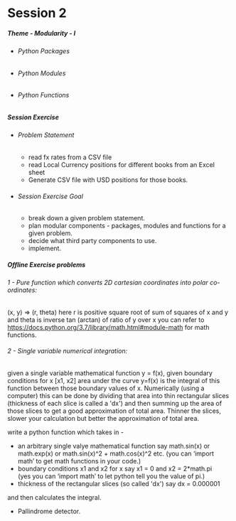 # Session 2

##### Theme - Modularity - I
- ###### Python Packages
- ###### Python Modules
- ###### Python Functions

##### Session Exercise 
- ###### Problem Statement
    - read fx rates from a CSV file
    - read Local Currency positions for different books from an Excel sheet
    - Generate CSV file with USD positions for those books.
- ###### Session Exercise Goal
    - break down a given problem statement.
    - plan modular components - packages, modules and functions for a given problem.
    - decide what third party components to use.
    - implement.


##### Offline Exercise problems
###### 1 - Pure function which converts 2D cartesian coordinates into polar co-ordinates:
(x, y) => (r, theta)
here r is positive square root of sum of squares of x and y
and theta is inverse tan (arctan) of ratio of y over x 
you can refer to https://docs.python.org/3.7/library/math.html#module-math
for math functions. 

###### 2 - Single variable numerical integration:
given a single variable mathematical function y = f(x), given boundary conditions for x [x1, x2]
area under the curve y=f(x) is the integral of this function between those boundary values of x. 
Numerically (using a computer) this can be done by dividing that area into thin rectangular slices 
(thickness of each slice is called a 'dx') and then summing up the area of those slices to get a 
good approximation of total area. Thinner the slices, slower your calculation but better the approximation of total area.

write a python function which takes in -
- an arbitrary single valye mathematical function say 
math.sin(x) or math.exp(x) or math.sin(x)^2 + math.cos(x)^2 etc.
(you can ‘import math’ to get math functions in your code.)
- boundary conditions x1 and x2 for x    say x1 = 0 and x2 = 2*math.pi  
(yes you can ‘import math’ to let python tell you the value of pi.)
- thickness of the rectangular slices (so called 'dx') say dx = 0.000001
 
and then calculates the integral.


- Pallindrome detector.
